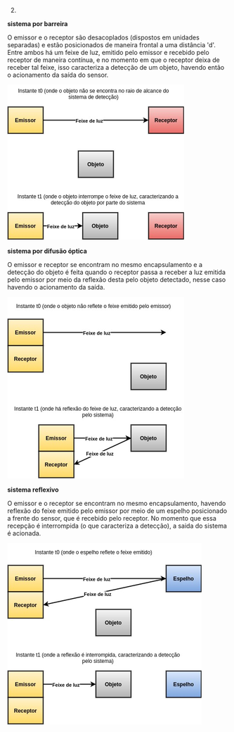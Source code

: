 2)

**sistema por barreira**

O emissor e o receptor são desacoplados (dispostos em unidades separadas) e estão posicionados de maneira frontal a uma distância 'd'. Entre ambos há um feixe de luz, emitido pelo emissor e recebido pelo receptor de maneira contínua, e no momento em que o receptor deixa de receber tal feixe, isso caracteriza a detecção de um objeto, havendo então o acionamento da saída do sensor.

![](q2.jpg "")

**sistema por difusão óptica**

O emissor e receptor se encontram no mesmo encapsulamento e a detecção do objeto é feita quando o receptor passa a receber a luz emitida pelo emissor por meio da reflexão desta pelo objeto detectado, nesse caso havendo o acionamento da saída.

![](q2.1.jpg "")

**sistema reflexivo**

O emissor e o receptor se encontram no mesmo encapsulamento, havendo reflexão do feixe emitido pelo emissor por meio de um espelho posicionado a frente do sensor, que é recebido pelo receptor. No momento que essa recepção é interrompida (o que caracteriza a detecção), a saida do sistema é acionada.

![](q2.2.jpg "")
